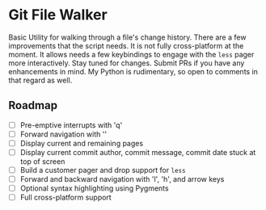 # Git File Walker

Basic Utility for walking through a file's change history. There are a few 
improvements that the script needs. It is not fully cross-platform at the 
moment. It allows needs a few keybindings to engage with the `less` pager more
interactively. Stay tuned for changes. Submit PRs if you have any enhancements 
in mind. My Python is rudimentary, so open to comments in that regard as well.


## Roadmap
 - [ ] Pre-emptive interrupts with 'q'
 - [ ] Forward navigation with '<Enter>'
 - [ ] Display current and remaining pages
 - [ ] Display current commit author, commit message, commit date stuck at top of screen
 - [ ] Build a customer pager and drop support for `less`
 - [ ] Forward and backward navigation with 'l', 'h', and arrow keys
 - [ ] Optional syntax highlighting using Pygments
 - [ ] Full cross-platform support
